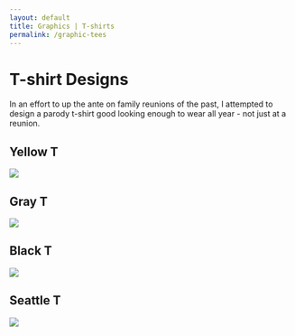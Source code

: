 ```yaml
---
layout: default
title: Graphics | T-shirts
permalink: /graphic-tees
---
```





# [](#header-1)T-shirt Designs

In an effort to up the ante on family reunions of the past, I attempted to design a parody t-shirt good looking enough to wear all year - not just at a reunion.

## [](#header-2)Yellow T

![](https://angela-smithers.github.io/il-mio-portfolio/assets/files/04-T-Shirt-Mock-up-YellowPopFront.jpg)
    
## [](#header-2)Gray T

![](https://angela-smithers.github.io/il-mio-portfolio/assets/files/07-T-Shirt-Mockup-Gray.jpg)

## [](#header-2)Black T

![](https://angela-smithers.github.io/il-mio-portfolio/assets/files/01-T-Shirt-Mockup-Black.jpg)

## [](#header-2)Seattle T

![](https://angela-smithers.github.io/il-mio-portfolio/assets/files/02-T-Shirt-Mockup-Atl.jpg)
